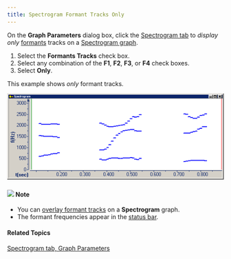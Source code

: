 ```yaml
---
title: Spectrogram Formant Tracks Only
---
```


On the **Graph Parameters** dialog box, click the [Spectrogram tab](spectrogram-tab) to *display only* [formants](../types/formants) tracks on a [Spectrogram graph](../types/spectrogram).

1. Select the **Formants Tracks** check box.
1. Select any combination of the **F1**, **F2**, **F3**, or **F4** check boxes.
1. Select **Only**.

This example shows *only* formant tracks.

![](../../../../images/formant-tracks-only.png)

#### ![](../../../../images/001.png) **Note**
- You can [overlay formant tracks](formant-tracks-overlaid) on a **Spectrogram** graph.
- The formant frequencies appear in the [status bar](../../tools/status-bar).

#### **Related Topics**
[Spectrogram tab, Graph Parameters](spectrogram-tab)
